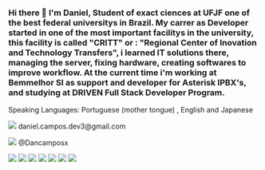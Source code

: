 ### Hi there 👋 I'm Daniel, Student of exact ciences at UFJF one of the best federal universitys in Brazil. My carrer as Developer started in one of the most important facilitys in the university, this facility is called "CRITT" or : "Regional Center of Inovation and Technology Transfers", i learned IT solutions there, managing the server, fixing hardware, creating softwares to improve workflow. At the current time i'm working at Bemmelhor SI as support and developer for Asterisk IPBX's, and studying at DRIVEN Full Stack Developer Program. ###
Speaking Languages: Portuguese (mother tongue) , English and Japanese


<p><img src="https://img.shields.io/badge/Gmail-D14836?style=for-the-badge&logo=gmail&logoColor=white"> daniel.campos.dev3@gmail.com</p>
<p><img src="https://img.shields.io/badge/Instagram-E4405F?style=for-the-badge&logo=instagram&logoColor=white"> @Dancamposx</p>





<img src="https://img.shields.io/badge/C-00599C?style=for-the-badge&logo=c&logoColor=white"> <img src="https://img.shields.io/badge/HTML5-E34F26?style=for-the-badge&logo=html5&logoColor=white"> <img src="https://img.shields.io/badge/CSS3-1572B6?style=for-the-badge&logo=css3&logoColor=white"> <img src="https://img.shields.io/badge/JavaScript-323330?style=for-the-badge&logo=javascript&logoColor=F7DF1E"> 
<img src="https://www.asterisk.org/wp-content/uploads/asterisk-logo-fb-share.png" > 
<img src="https://img.shields.io/badge/Node.js-43853D?style=for-the-badge&logo=node.js&logoColor=white">
<img src="https://img.shields.io/badge/Node.js-43853D?style=for-the-badge&logo=node.js&logoColor=white">

